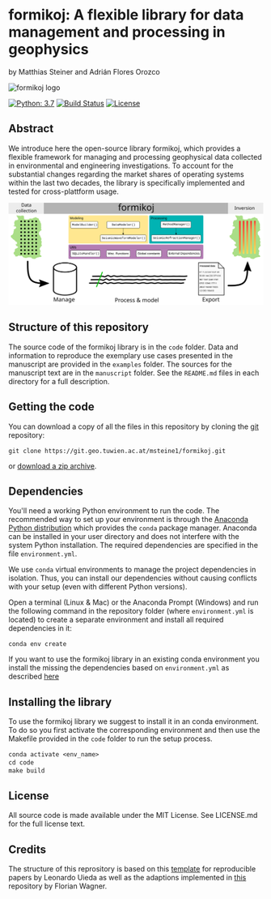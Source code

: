 # formikoj: A flexible library for data management and processing in geophysics

by
Matthias Steiner and Adrián Flores Orozco


![formikoj logo](../media/logo/formikoj_logo.svg "formikoj logo")

[![Python: 3.7](https://img.shields.io/badge/Python-3.7-blue.svg)](#)
[![Build Status](https://travis-ci.org/GeorgiosGoniotakis/python-hierarchy.svg?branch=master)](https://travis-ci.org/GeorgiosGoniotakis/python-hierarchy)
[![License](https://img.shields.io/badge/license-MIT%20License-green)](LICENSE.md)

## Abstract

We introduce here the open-source library formikoj, which provides a flexible 
framework for managing and processing geophysical data collected in 
environmental and engineering investigations. To account for the substantial 
changes regarding the market shares of operating systems within the last two 
decades, the library is specifically implemented and tested for 
cross-plattform usage.

![Graphical abstract](./manuscript/figures/graphical_abstract/grpabs.svg)

## Structure of this repository

The source code of the formikoj library is in the `code` folder.
Data and information to reproduce the exemplary use cases presented in the 
manuscript are provided in the `examples` folder. 
The sources for the manuscript text are in  the `manuscript` folder.
See the `README.md` files in each directory for a full description.

## Getting the code

You can download a copy of all the files in this repository by cloning the
[git](https://git-scm.com/) repository:

    git clone https://git.geo.tuwien.ac.at/msteine1/formikoj.git

or [download a zip archive](https://git.geo.tuwien.ac.at/msteine1/formikoj/-/archive/main/formikoj-main.zip).

## Dependencies

You'll need a working Python environment to run the code.
The recommended way to set up your environment is through the
[Anaconda Python distribution](https://www.anaconda.com/download/) which
provides the `conda` package manager.
Anaconda can be installed in your user directory and does not interfere with
the system Python installation.
The required dependencies are specified in the file `environment.yml`.

We use `conda` virtual environments to manage the project dependencies in
isolation.
Thus, you can install our dependencies without causing conflicts with your
setup (even with different Python versions).

Open a terminal (Linux & Mac) or the Anaconda Prompt (Windows) and run the 
following command in the repository folder (where `environment.yml`
is located) to create a separate environment and install all required
dependencies in it:

    conda env create
    
If you want to use the formikoj library in an existing conda environment
you install the missing the dependencies based on `environment.yml` as
described [here](https://docs.conda.io/projects/conda/en/latest/user-guide/tasks/manage-environments.html?highlight=prune#updating-an-environment)

## Installing the library

To use the formikoj library we suggest to install it in an conda 
environment. To do so you first activate the corresponding environment and then
use the Makefile provided in the `code` folder to run the setup process.

    conda activate <env_name>
    cd code
    make build

## License

All source code is made available under the MIT License. See LICENSE.md for 
the full license text.

## Credits

The structure of this reprository is based on this [template](https://github.com/pinga-lab/paper-template) 
for reproducible papers by Leonardo Uieda as well as the adaptions implemented
in [this](https://github.com/florian-wagner/four-phase-inversion) repository by 
Florian Wagner.
